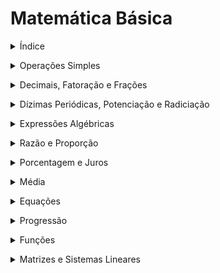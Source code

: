 # Matemática Básica

<details><summary> Índice </summary>
<p>

## Índice
1. Aritmética: Números e Operações
2. Álgebra: Expressões Algébricas, Equações, Funções, Teoria dos Conjuntos, Cálculo
3. Geometria: Plana, Espacial, Analítica, Fractal
4. Trigonometria: Ângulos
5. Cálculo
6. Estatística

  </details> </p>

<details><summary> Operações Simples </summary>
<p>
  
### I. Operações Simples
- Adição
- Subtração
- Multiplicação
- Divisão
  
### II. Expressões Numéricas
- Prioridades ()[]{}
- Prioridades Potências ou Raízes, Multiplicação ou Divisão, Adição ou Subtração

### III. Critérios de Divisibilidade

### IV. Conjuntos

Naturais | Inteiros | Racionais | Irracionais | Reais | Complexos
:---: | :---: | :---: | :---: | :---: | :---:
N | Z | Q | I | R | C

   </details> </p>

<details><summary> Decimais, Fatoração e Frações </summary>
<p>
  
### V. Números Primos

### VI. Fatoração de Números Inteiros
- Decomposição em Fatores Primos
- Quantidade de Divisores de um Número Inteiro (Natural)
- Divisores de um Número Inteiro (Natural)
- Mínimo Múltiplo Comum
- Máximo Divisor Comum
  - Algoritmo de Euclides
  - Decomposição Simultânea em Fatores Primos

### VII. Frações
- Fração Própria (Numerador < Denominador)
- Fração Imprópria (Numerador > Denominador)
- Fração Aparente
- Frações Equivalentes
- Simplificação de Frações
- Redução de Frações a um mesmo Denominador
- Comparação de Frações (Denominadores Iguais e Diferentes)
- Operações com Frações
  - Adição e Subtração de Frações
  - Multiplicação de Frações
  - Divisão de Frações
- Frações Mistas

### VIII. Números Decimais
- Fração Decimal
- Numeral Decimal
- Numeral Decimal --> Fração Decimal
- Fração Decimal --> Numeral Decimal
- Operações com Decimais
  - Adição
  - Subtração
  - Multiplicação
  - Divisão

  </details> </p>

<details><summary> Dízimas Periódicas, Potenciação e Radiciação </summary>
<p>
  
### IX. Dízimas Periódicas
- Dízimas Simples e Compostas
- Fração Geratriz

### X. Potenciação
- Potência de 10 e Notação Científica
- Operações com Potências de 10
- Sistema de Numeração Decimal (Base 10)
- Sistema Métrico Decimal (Base 10)

### XI. Radiciação
- Racionalização de Denominadores: transformar uma raiz irracional em um número racional

  </details> </p>

<details><summary> Expressões Algébricas </summary>
<p>
  
### XII. Produtos Notáveis (Expresssões Algébricas)
- Quadrado da Soma entre dois termos
- Quadrado da Diferença entre dois termos
- Produto da Soma pela Diferença
- Triângulo de Pascal
- Cubo da Soma ou Diferença entre dois termos

### XIII. Fatoração de Expressões Algébricas
- Fator Comum
- Agrupamento
- Diferença dos Quadrados
- Trinômio Quadrado Perfeito
- Trinômio do Tipo Soma e Produto: X² + Sx + P
- Soma ou Diferença entre Cubos

### XIV. Frações Algébricas
- MMC de Expressões Algébricas
- Adição e Subtração de Frações Algébricas

  </details> </p>

<details><summary> Razão e Proporção </summary>
<p>
  
### XV. Razão e Proporção
- Razão: relação entre números
- Proporção: igualdade de frações
- Divisão diretamente proporcional
- Divisão inversamente proporcional

  </details> </p>

<details><summary> Porcentagem e Juros </summary>
<p>
  
### XV. Regra de Três
- Simples
- Composta

### XVI. Porcentagem
- Razão Centesimal (percentual)
- Transformação de uma Razão em Porcentagem
- Cálculo da Porcentagem de um Número
- Cálculo de um Número dada a Porcentagem
- Lucro ou Prejuízo

### XVII. Juros
- Simples
- Compostos

</details> </p>

<details><summary> Média </summary>
<p>
  
### XVIII. Média
- Média Aritmética Simples
- Média Aritmética Ponderada
- Média Geométrica
- Média Harmônica

  </details> </p>

<details><summary> Equações </summary>
<p>
  
### XIX. Equação de 1º Grau

### XX. Equação de 2º Grau
- Se "b" ou "c" or 0 = Equação Incompleta
- Bháskara
- Soma e Produto para encontrar as raízes
- Natureza das Raízes
  - 🔺 > 0 (2 raízes reais e diferentes)
  - 🔺 = 0 (2 raízes reais e iguais)
  - 🔺 < 0 (Não apresenta raízes reais - 2 raízes imaginárias)

### XXI. Equações Irracionais (incógnita na raiz)
- 1 Radical
- 2 Radicais
- 3 Radicais

### XXII. Equações Biquadradas

</details> </p>

<details><summary> Progressão </summary>
<p>
  
### XXIII. Progressão
- Aritmética
- Geométrica

  </details> </p>

<details><summary> Funções </summary>
<p>
  
### XXIV. Funções
- Definição e Notação de uma Função
- Domínio
- Contradomínio
- Imagem
- Funções definidas por fórmulas matemáticas
- Domínio de uma função real
- Plano Cartesiano
- Gráficos de Funções
- Sinal da Função
- Função Crescente e Decrescente
- Função a partir de um gráfico
- Função Par e Ímpar
- Função Injetora
- Função Sobrejetora
- Função Bijetora
- Função Composta
- Função Inversa

### 1. Função Exponencial
- Equações Exponenciais
- Artifícios para Equações Exponenciais
- Inequações Exponenciais

a) Função Exponencial
b) Gráfico da Função Exponencial

### 2. Função Logarítmica
- Logaritmos
  - Nomenclatura
  - Logaritmos Decimais
  - Condições de Existência do Logaritmo
  - Consequência da definição do Logaritmo
  - Propriedades Operatórias do Logaritmo
  - Mudança de Base dos Logaritmos
- Logaritmos e Equações Exponenciais

a) Equações Logarítimicas
b) Inequações Logarítimicas

### 3. Função Modular
- Módulo de um Número Real
- Propriedades do Módulo

a) Função Modular
b) Equação Modular
c) Inequação Modular

   </details> </p>

<details><summary> Matrizes e Sistemas Lineares </summary>
<p>
  
### XXV. Matrizes
- Classificação das Matrizes
- Operações com Matrizes

### XXVI. Sistemas Lineares
- Equação Linear
- Método da Substituição
- Método da Adição
- Método da Comparação
  
   </details> </p>
